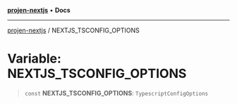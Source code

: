 [**projen-nextjs**](../README.md) • **Docs**

***

[projen-nextjs](../globals.md) / NEXTJS\_TSCONFIG\_OPTIONS

# Variable: NEXTJS\_TSCONFIG\_OPTIONS

> `const` **NEXTJS\_TSCONFIG\_OPTIONS**: `TypescriptConfigOptions`
